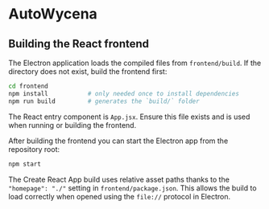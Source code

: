 # AutoWycena

## Building the React frontend

The Electron application loads the compiled files from `frontend/build`. If the
directory does not exist, build the frontend first:

```bash
cd frontend
npm install           # only needed once to install dependencies
npm run build         # generates the `build/` folder
```

The React entry component is `App.jsx`. Ensure this file exists and is used when
running or building the frontend.

After building the frontend you can start the Electron app from the repository
root:

```bash
npm start
```

The Create React App build uses relative asset paths thanks to the
`"homepage": "./"` setting in `frontend/package.json`. This allows the build
to load correctly when opened using the `file://` protocol in Electron.
